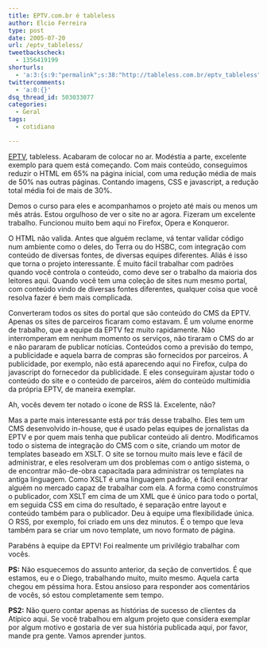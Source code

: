 ```yaml
---
title: EPTV.com.br é tableless
author: Elcio Ferreira
type: post
date: 2005-07-20
url: /eptv_tableless/
tweetbackscheck:
  - 1356419199
shorturls:
  - 'a:3:{s:9:"permalink";s:38:"http://tableless.com.br/eptv_tableless";s:7:"tinyurl";s:26:"http://tinyurl.com/428ulln";s:4:"isgd";s:19:"http://is.gd/K6ybb1";}'
twittercomments:
  - 'a:0:{}'
dsq_thread_id: 503033077
categories:
  - Geral
tags:
  - cotidiano

---
```

[EPTV][1], tableless. Acabaram de colocar no ar. Modéstia a parte, excelente exemplo para quem está começando. Com mais conteúdo, conseguimos reduzir o HTML em 65% na página inicial, com uma redução média de mais de 50% nas outras páginas. Contando imagens, CSS e javascript, a redução total média foi de mais de 30%.

Demos o curso para eles e acompanhamos o projeto até mais ou menos um mês atrás. Estou orgulhoso de ver o site no ar agora. Fizeram um excelente trabalho. Funcionou muito bem aqui no Firefox, Opera e Konqueror.

O HTML não valida. Antes que alguém reclame, vá tentar validar código num ambiente como o deles, do Terra ou do HSBC, com integração com conteúdo de diversas fontes, de diversas equipes diferentes. Aliás é isso que torna o projeto interessante. É muito fácil trabalhar com padrões quando você controla o conteúdo, como deve ser o trabalho da maioria dos leitores aqui. Quando você tem uma coleção de sites num mesmo portal, com conteúdo vindo de diversas fontes diferentes, qualquer coisa que você resolva fazer é bem mais complicada.

Converteram todos os sites do portal que são conteúdo do CMS da EPTV. Apenas os sites de parceiros ficaram como estavam. É um volume enorme de trabalho, que a equipe da EPTV fez muito rapidamente. Não interromperam em nenhum momento os serviços, não tiraram o CMS do ar e não pararam de publicar notícias. Conteúdos como a previsão do tempo, a publicidade e aquela barra de compras são fornecidos por parceiros. A publicidade, por exemplo, não está aparecendo aqui no Firefox, culpa do javascript do fornecedor da publicidade. E eles conseguiram ajustar todo o conteúdo do site e o conteúdo de parceiros, além do conteúdo multimídia da própria EPTV, de maneira exemplar.

Ah, vocês devem ter notado o ícone de RSS lá. Excelente, não?

Mas a parte mais interessante está por trás desse trabalho. Eles tem um CMS desenvolvido in-house, que é usado pelas equipes de jornalistas da EPTV e por quem mais tenha que publicar conteúdo ali dentro. Modificamos todo o sistema de integração do CMS com o site, criando um motor de templates baseado em XSLT. O site se tornou muito mais leve e fácil de administrar, e eles resolveram um dos problemas com o antigo sistema, o de encontrar mão-de-obra capacitada para administrar os templates na antiga linguagem. Como XSLT é uma linguagem padrão, é fácil encontrar alguém no mercado capaz de trabalhar com ela. A forma como construímos o publicador, com XSLT em cima de um XML que é único para todo o portal, em seguida CSS em cima do resultado, é separação entre layout e conteúdo também para o publicador. Deu à equipe uma flexibilidade única. O RSS, por exemplo, foi criado em uns dez minutos. É o tempo que leva também para se criar um novo template, um novo formato de página.

Parabéns à equipe da EPTV! Foi realmente um privilégio trabalhar com vocês.

**PS:** Não esquecemos do assunto anterior, da seção de convertidos. É que estamos, eu e o Diego, trabalhando muito, muito mesmo. Aquela carta chegou em péssima hora. Estou ansioso para responder aos comentários de vocês, só estou completamente sem tempo.

**PS2:** Não quero contar apenas as histórias de sucesso de clientes da Atípico aqui. Se você trabalhou em algum projeto que considera exemplar por algum motivo e gostaria de ver sua história publicada aqui, por favor, mande pra gente. Vamos aprender juntos.

 [1]: http://eptv.globo.com/